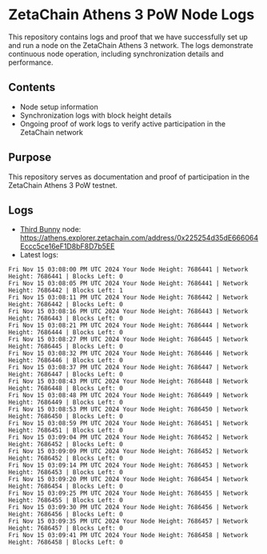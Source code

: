 # ZetaChain Athens 3 PoW Node Logs
This repository contains logs and proof that we have successfully set up and run a node on the ZetaChain Athens 3 network. The logs demonstrate continuous node operation, including synchronization details and performance.

## Contents
- Node setup information
- Synchronization logs with block height details
- Ongoing proof of work logs to verify active participation in the ZetaChain network

## Purpose
This repository serves as documentation and proof of participation in the ZetaChain Athens 3 PoW testnet.

## Logs

- [Third Bunny](https://thirdbunny.xyz/) node: https://athens.explorer.zetachain.com/address/0x225254d35dE666064Eccc5ce16eF1D8bF8D7b5EE
- Latest logs:
```
Fri Nov 15 03:08:00 PM UTC 2024 Your Node Height: 7686441 | Network Height: 7686441 | Blocks Left: 0
Fri Nov 15 03:08:05 PM UTC 2024 Your Node Height: 7686441 | Network Height: 7686442 | Blocks Left: 1
Fri Nov 15 03:08:11 PM UTC 2024 Your Node Height: 7686442 | Network Height: 7686442 | Blocks Left: 0
Fri Nov 15 03:08:16 PM UTC 2024 Your Node Height: 7686443 | Network Height: 7686443 | Blocks Left: 0
Fri Nov 15 03:08:21 PM UTC 2024 Your Node Height: 7686444 | Network Height: 7686444 | Blocks Left: 0
Fri Nov 15 03:08:27 PM UTC 2024 Your Node Height: 7686445 | Network Height: 7686445 | Blocks Left: 0
Fri Nov 15 03:08:32 PM UTC 2024 Your Node Height: 7686446 | Network Height: 7686446 | Blocks Left: 0
Fri Nov 15 03:08:37 PM UTC 2024 Your Node Height: 7686447 | Network Height: 7686447 | Blocks Left: 0
Fri Nov 15 03:08:43 PM UTC 2024 Your Node Height: 7686448 | Network Height: 7686448 | Blocks Left: 0
Fri Nov 15 03:08:48 PM UTC 2024 Your Node Height: 7686449 | Network Height: 7686449 | Blocks Left: 0
Fri Nov 15 03:08:53 PM UTC 2024 Your Node Height: 7686450 | Network Height: 7686450 | Blocks Left: 0
Fri Nov 15 03:08:59 PM UTC 2024 Your Node Height: 7686451 | Network Height: 7686451 | Blocks Left: 0
Fri Nov 15 03:09:04 PM UTC 2024 Your Node Height: 7686452 | Network Height: 7686452 | Blocks Left: 0
Fri Nov 15 03:09:09 PM UTC 2024 Your Node Height: 7686452 | Network Height: 7686452 | Blocks Left: 0
Fri Nov 15 03:09:14 PM UTC 2024 Your Node Height: 7686453 | Network Height: 7686453 | Blocks Left: 0
Fri Nov 15 03:09:20 PM UTC 2024 Your Node Height: 7686454 | Network Height: 7686454 | Blocks Left: 0
Fri Nov 15 03:09:25 PM UTC 2024 Your Node Height: 7686455 | Network Height: 7686455 | Blocks Left: 0
Fri Nov 15 03:09:30 PM UTC 2024 Your Node Height: 7686456 | Network Height: 7686456 | Blocks Left: 0
Fri Nov 15 03:09:35 PM UTC 2024 Your Node Height: 7686457 | Network Height: 7686457 | Blocks Left: 0
Fri Nov 15 03:09:41 PM UTC 2024 Your Node Height: 7686458 | Network Height: 7686458 | Blocks Left: 0
```
